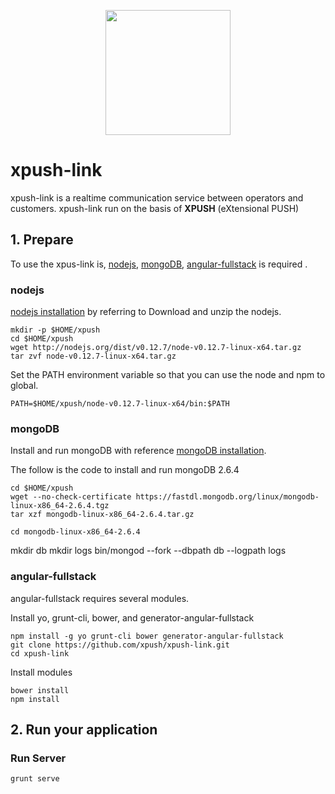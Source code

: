 <p align="center">
  <img src="https://raw.githubusercontent.com/xpush/node-xpush/master/logo.png" width="200px"/>
</p>


xpush-link
=======

xpush-link is a realtime communication service between operators and customers.
xpush-link run on the basis of **XPUSH** (eXtensional PUSH)





## 1. Prepare

To use the xpus-link is, [nodejs](http://nodejs.org/), [mongoDB](https://www.mongodb.org/downloads#production), [angular-fullstack](https://github.com/DaftMonk/generator-angular-fullstack) is required .


### nodejs
[nodejs installation](http://nodejs.org/download/) by referring to Download and unzip the nodejs.

	mkdir -p $HOME/xpush
	cd $HOME/xpush
	wget http://nodejs.org/dist/v0.12.7/node-v0.12.7-linux-x64.tar.gz
	tar zvf node-v0.12.7-linux-x64.tar.gz

Set the PATH environment variable so that you can use the node and npm to global.

	PATH=$HOME/xpush/node-v0.12.7-linux-x64/bin:$PATH

### mongoDB
Install and run mongoDB with reference [mongoDB installation](http://docs.mongodb.org/manual/installation/).

The follow is the code to install and run mongoDB 2.6.4

	cd $HOME/xpush
	wget --no-check-certificate https://fastdl.mongodb.org/linux/mongodb-linux-x86_64-2.6.4.tgz
	tar xzf mongodb-linux-x86_64-2.6.4.tar.gz
 
<p/>

	cd mongodb-linux-x86_64-2.6.4
 mkdir db
 mkdir logs
 bin/mongod --fork --dbpath db --logpath logs



### angular-fullstack
angular-fullstack requires several modules.

Install yo, grunt-cli, bower, and generator-angular-fullstack

	npm install -g yo grunt-cli bower generator-angular-fullstack
	git clone https://github.com/xpush/xpush-link.git
	cd xpush-link
	
Install modules

	bower install
	npm install
	
## 2. Run your application


### Run Server

	grunt serve
